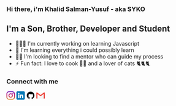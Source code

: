 ### Hi there, i'm Khalid Salman-Yusuf - aka <strong>SYKO</strong>


## I'm a Son, Brother, Developer and Student
- 👨🏽‍💻 I'm currently working on learning Javascript
- 🌱 I'm learning everything i could possibly learn
- 👨‍🏫 I'm looking to find a mentor who can guide my process
- ⚡ Fun fact: I love to cook 👨‍🍳 and a lover of cats 🐈🐈🐈

### Connect with me
[<img src="instagram.png" width="22px" alt="salskhal">][instagram]
[<img src="linkedin.png" width="22px" alt="salskhal">][linkedin]
[<img src="github.png" width="22px" alt="salskhal">][github]
[<img src="gmail.png" width="22px" alt="salskhal">][gmail]





[linkedin]: https://www.linkedin.com/in/khalid-salman-yusuf-8ba8b9199
[instagram]: https://www.instagram.com/iam_gra8/
[github]: https://github.com/salskhal
[gmail]: olaniyisal@gmail.com

